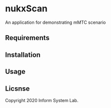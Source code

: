 nukxScan
===
An application for demonstrating mMTC scenario

## Requirements

## Installation

## Usage

## Licsnse
Copyright 2020 Inform System Lab.
